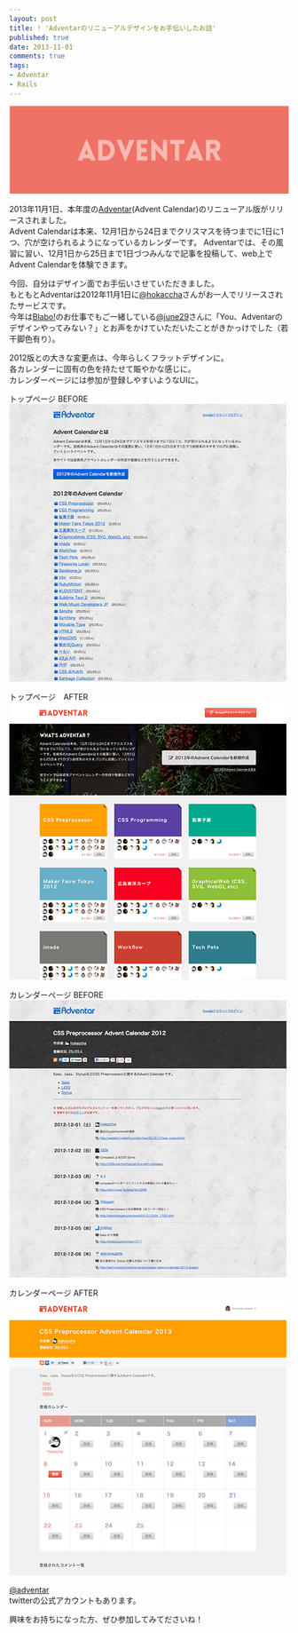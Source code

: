 ```yaml
---
layout: post
title: ! 'Adventarのリニューアルデザインをお手伝いしたお話'
published: true
date: 2013-11-01
comments: true
tags:
- Adventar
- Rails
---
```


<a href="http://www.adventar.org/" target="_blank"><img src="/images/2013/11/20131101_cover.png"></a>

2013年11月1日、本年度の[Adventar](http://www.adventar.org/)(Advent Calendar)のリニューアル版がリリースされました。  
Advent Calendarは本来、12月1日から24日までクリスマスを待つまでに1日に1つ、穴が空けられるようになっているカレンダーです。
Adventarでは、その風習に習い、12月1日から25日まで1日づつみんなで記事を投稿して、web上でAdvent Calendarを体験できます。

今回、自分はデザイン面でお手伝いさせていただきました。  
もともとAdventarは2012年11月1日に[@hokaccha](https://twitter.com/hokaccha)さんがお一人でリリースされたサービスです。  
今年は[Blabo!](http://bla.bo/)のお仕事でもご一緒している[@june29](https://twitter.com/june29)さんに「You、Adventarのデザインやってみない？」とお声をかけていただいたことがきかっけでした（若干脚色有り）。

2012版との大きな変更点は、今年らしくフラットデザインに。  
各カレンダーに固有の色を持たせて賑やかな感じに。  
カレンダーページには参加が登録しやすいようなUIに。  

トップページ BEFORE  
<a href="/images/2013/11/20131101_02.png"><img src="/images/2013/11/20131101_02.png"></a>

トップページ　AFTER  
<a href="/images/2013/11/20131101_01.png"><img src="/images/2013/11/20131101_01.png"></a>

カレンダーページ BEFORE  
<a href="/images/2013/11/20131101_04.png"><img src="/images/2013/11/20131101_04.png"></a>

カレンダーページ AFTER  
<a href="/images/2013/11/20131101_03.png"><img src="/images/2013/11/20131101_03.png"></a>

[@adventar](https://twitter.com/adventar)  
twitterの公式アカウントもあります。  

興味をお持ちになった方、ぜひ参加してみてださいね！
